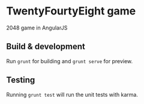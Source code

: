 # TwentyFourtyEight game

2048 game in AngularJS

## Build & development

Run `grunt` for building and `grunt serve` for preview.

## Testing

Running `grunt test` will run the unit tests with karma.
